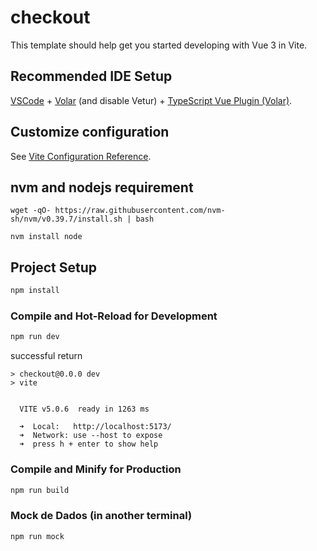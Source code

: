 # checkout

This template should help get you started developing with Vue 3 in Vite.

## Recommended IDE Setup

[VSCode](https://code.visualstudio.com/) + [Volar](https://marketplace.visualstudio.com/items?itemName=Vue.volar) (and disable Vetur) + [TypeScript Vue Plugin (Volar)](https://marketplace.visualstudio.com/items?itemName=Vue.vscode-typescript-vue-plugin).

## Customize configuration

See [Vite Configuration Reference](https://vitejs.dev/config/).

## nvm and nodejs requirement

```
wget -qO- https://raw.githubusercontent.com/nvm-sh/nvm/v0.39.7/install.sh | bash

nvm install node

```

## Project Setup

```sh
npm install
```

### Compile and Hot-Reload for Development

```sh
npm run dev
```
successful return

```
> checkout@0.0.0 dev
> vite


  VITE v5.0.6  ready in 1263 ms

  ➜  Local:   http://localhost:5173/
  ➜  Network: use --host to expose
  ➜  press h + enter to show help

```


### Compile and Minify for Production

```sh
npm run build
```

### Mock de Dados (in another terminal)

```sh
npm run mock
```
